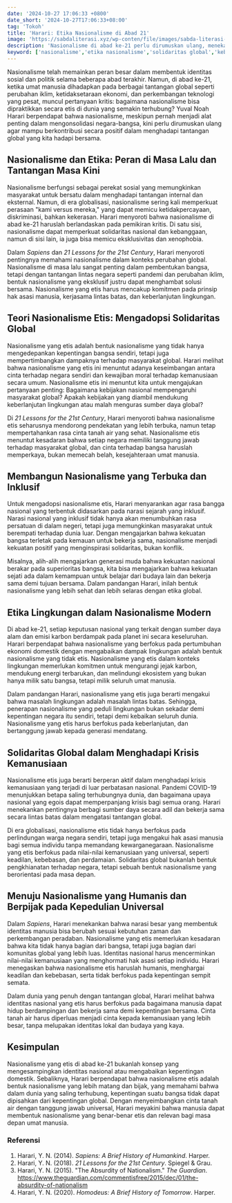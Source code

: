 ```yaml
---
date: '2024-10-27 17:06:33 +0800'
date_short: '2024-10-27T17:06:33+08:00'
tag: 'Tokoh'
title: 'Harari: Etika Nasionalisme di Abad 21'
image: 'https://sabdaliterasi.xyz/wp-conten/file/images/sabda-literasi-harari-etika-nasionalisme-di-abad-21.jpg'
description: 'Nasionalisme di abad ke-21 perlu dirumuskan ulang, menekankan etika, solidaritas global, dan keberlanjutan untuk menghadapi tantangan bersama umat manusia.'
keyword: ['nasionalisme','etika nasionalisme','solidaritas global','keberlanjutan','hak asasi manusia','tantangan abad ke-21','perubahan iklim','krisis kemanusiaan','nasionalisme etis','identitas nasional']
---
```

<p>Nasionalisme telah memainkan peran besar dalam membentuk identitas sosial dan politik selama beberapa abad terakhir. Namun, di abad ke-21, ketika umat manusia dihadapkan pada berbagai tantangan global seperti perubahan iklim, ketidaksetaraan ekonomi, dan perkembangan teknologi yang pesat, muncul pertanyaan kritis: bagaimana nasionalisme bisa dipraktikkan secara etis di dunia yang semakin terhubung? Yuval Noah Harari berpendapat bahwa nasionalisme, meskipun pernah menjadi alat penting dalam mengonsolidasi negara-bangsa, kini perlu dirumuskan ulang agar mampu berkontribusi secara positif dalam menghadapi tantangan global yang kita hadapi bersama.</p><h2><strong>Nasionalisme dan Etika: Peran di Masa Lalu dan Tantangan Masa Kini</strong></h2><p>Nasionalisme berfungsi sebagai perekat sosial yang memungkinkan masyarakat untuk bersatu dalam menghadapi tantangan internal dan eksternal. Namun, di era globalisasi, nasionalisme sering kali memperkuat perasaan "kami versus mereka," yang dapat memicu ketidakpercayaan, diskriminasi, bahkan kekerasan. Harari menyoroti bahwa nasionalisme di abad ke-21 haruslah berlandaskan pada pemikiran kritis. Di satu sisi, nasionalisme dapat memperkuat solidaritas nasional dan kebanggaan, namun di sisi lain, ia juga bisa memicu eksklusivitas dan xenophobia.</p><p>Dalam <em>Sapiens</em> dan <em>21 Lessons for the 21st Century</em>, Harari menyoroti pentingnya memahami nasionalisme dalam konteks perubahan global. Nasionalisme di masa lalu sangat penting dalam pembentukan bangsa, tetapi dengan tantangan lintas negara seperti pandemi dan perubahan iklim, bentuk nasionalisme yang eksklusif justru dapat menghambat solusi bersama. Nasionalisme yang etis harus mencakup komitmen pada prinsip hak asasi manusia, kerjasama lintas batas, dan keberlanjutan lingkungan.</p><h2><strong>Teori Nasionalisme Etis: Mengadopsi Solidaritas Global</strong></h2><p>Nasionalisme yang etis adalah bentuk nasionalisme yang tidak hanya mengedepankan kepentingan bangsa sendiri, tetapi juga mempertimbangkan dampaknya terhadap masyarakat global. Harari melihat bahwa nasionalisme yang etis ini menuntut adanya keseimbangan antara cinta terhadap negara sendiri dan kewajiban moral terhadap kemanusiaan secara umum. Nasionalisme etis ini menuntut kita untuk mengajukan pertanyaan penting: Bagaimana kebijakan nasional mempengaruhi masyarakat global? Apakah kebijakan yang diambil mendukung keberlanjutan lingkungan atau malah menguras sumber daya global?</p><p>Di <em>21 Lessons for the 21st Century</em>, Harari menyoroti bahwa nasionalisme etis seharusnya mendorong pendekatan yang lebih terbuka, namun tetap mempertahankan rasa cinta tanah air yang sehat. Nasionalisme etis menuntut kesadaran bahwa setiap negara memiliki tanggung jawab terhadap masyarakat global, dan cinta terhadap bangsa haruslah memperkaya, bukan memecah belah, kesejahteraan umat manusia.</p><h2><strong>Membangun Nasionalisme yang Terbuka dan Inklusif</strong></h2><p>Untuk mengadopsi nasionalisme etis, Harari menyarankan agar rasa bangga nasional yang terbentuk didasarkan pada narasi sejarah yang inklusif. Narasi nasional yang inklusif tidak hanya akan menumbuhkan rasa persatuan di dalam negeri, tetapi juga memungkinkan masyarakat untuk berempati terhadap dunia luar. Dengan mengajarkan bahwa kekuatan bangsa terletak pada kemauan untuk bekerja sama, nasionalisme menjadi kekuatan positif yang menginspirasi solidaritas, bukan konflik.</p><p>Misalnya, alih-alih mengajarkan generasi muda bahwa kekuatan nasional berakar pada superioritas bangsa, kita bisa mengajarkan bahwa kekuatan sejati ada dalam kemampuan untuk belajar dari budaya lain dan bekerja sama demi tujuan bersama. Dalam pandangan Harari, inilah bentuk nasionalisme yang lebih sehat dan lebih selaras dengan etika global.</p><h2><strong>Etika Lingkungan dalam Nasionalisme Modern</strong></h2><p>Di abad ke-21, setiap keputusan nasional yang terkait dengan sumber daya alam dan emisi karbon berdampak pada planet ini secara keseluruhan. Harari berpendapat bahwa nasionalisme yang berfokus pada pertumbuhan ekonomi domestik dengan mengabaikan dampak lingkungan adalah bentuk nasionalisme yang tidak etis. Nasionalisme yang etis dalam konteks lingkungan memerlukan komitmen untuk mengurangi jejak karbon, mendukung energi terbarukan, dan melindungi ekosistem yang bukan hanya milik satu bangsa, tetapi milik seluruh umat manusia.</p><p>Dalam pandangan Harari, nasionalisme yang etis juga berarti mengakui bahwa masalah lingkungan adalah masalah lintas batas. Sehingga, penerapan nasionalisme yang peduli lingkungan bukan sekadar demi kepentingan negara itu sendiri, tetapi demi kebaikan seluruh dunia. Nasionalisme yang etis harus berfokus pada keberlanjutan, dan bertanggung jawab kepada generasi mendatang.</p><h2><strong>Solidaritas Global dalam Menghadapi Krisis Kemanusiaan</strong></h2><p>Nasionalisme etis juga berarti berperan aktif dalam menghadapi krisis kemanusiaan yang terjadi di luar perbatasan nasional. Pandemi COVID-19 menunjukkan betapa saling terhubungnya dunia, dan bagaimana upaya nasional yang egois dapat memperpanjang krisis bagi semua orang. Harari menekankan pentingnya berbagi sumber daya secara adil dan bekerja sama secara lintas batas dalam mengatasi tantangan global.</p><p>Di era globalisasi, nasionalisme etis tidak hanya berfokus pada perlindungan warga negara sendiri, tetapi juga mengakui hak asasi manusia bagi semua individu tanpa memandang kewarganegaraan. Nasionalisme yang etis berfokus pada nilai-nilai kemanusiaan yang universal, seperti keadilan, kebebasan, dan perdamaian. Solidaritas global bukanlah bentuk pengkhianatan terhadap negara, tetapi sebuah bentuk nasionalisme yang berorientasi pada masa depan.</p><h2><strong>Menuju Nasionalisme yang Humanis dan Berpijak pada Kepedulian Universal</strong></h2><p>Dalam <em>Sapiens</em>, Harari menekankan bahwa narasi besar yang membentuk identitas manusia bisa berubah sesuai kebutuhan zaman dan perkembangan peradaban. Nasionalisme yang etis memerlukan kesadaran bahwa kita tidak hanya bagian dari bangsa, tetapi juga bagian dari komunitas global yang lebih luas. Identitas nasional harus mencerminkan nilai-nilai kemanusiaan yang menghormati hak asasi setiap individu. Harari menegaskan bahwa nasionalisme etis haruslah humanis, menghargai keadilan dan kebebasan, serta tidak berfokus pada kepentingan sempit semata.</p><p>Dalam dunia yang penuh dengan tantangan global, Harari melihat bahwa identitas nasional yang etis harus berfokus pada bagaimana manusia dapat hidup berdampingan dan bekerja sama demi kepentingan bersama. Cinta tanah air harus diperluas menjadi cinta kepada kemanusiaan yang lebih besar, tanpa melupakan identitas lokal dan budaya yang kaya.</p><h2>Kesimpulan</h2><p>Nasionalisme yang etis di abad ke-21 bukanlah konsep yang mengesampingkan identitas nasional atau mengabaikan kepentingan domestik. Sebaliknya, Harari berpendapat bahwa nasionalisme etis adalah bentuk nasionalisme yang lebih matang dan bijak, yang memahami bahwa dalam dunia yang saling terhubung, kepentingan suatu bangsa tidak dapat dipisahkan dari kepentingan global. Dengan menyeimbangkan cinta tanah air dengan tanggung jawab universal, Harari meyakini bahwa manusia dapat membentuk nasionalisme yang benar-benar etis dan relevan bagi masa depan umat manusia.</p><h3>Referensi</h3><ol><li>Harari, Y. N. (2014). <em>Sapiens: A Brief History of Humankind</em>. Harper.</li><li>Harari, Y. N. (2018). <em>21 Lessons for the 21st Century</em>. Spiegel &amp; Grau.</li><li>Harari, Y. N. (2015). "The Absurdity of Nationalism." <em>The Guardian</em>. <a href="https://www.theguardian.com/commentisfree/2015/dec/01/the-absurdity-of-nationalism" target="_blank" rel="nofollow noopener noreferrer">https://www.theguardian.com/commentisfree/2015/dec/01/the-absurdity-of-nationalism</a></li><li>Harari, Y. N. (2020). <em>Homodeus: A Brief History of Tomorrow</em>. Harper.</li></ol>
